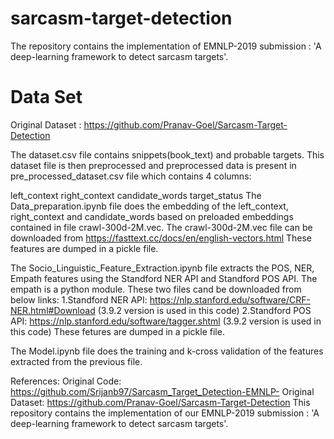 # sarcasm-target-detection

The repository contains the implementation of EMNLP-2019 submission : 'A deep-learning framework to detect sarcasm targets'.

# Data Set
Original Dataset : https://github.com/Pranav-Goel/Sarcasm-Target-Detection

The dataset.csv file contains snippets(book_text) and probable targets. This dataset file is then preprocessed and preprocessed data is present in pre_processed_dataset.csv file which contains 4 columns:

left_context
right_context
candidate_words
target_status
The Data_preparation.ipynb file does the embedding of the left_context, right_context and candidate_words based on preloaded embeddings contained in file crawl-300d-2M.vec. The crawl-300d-2M.vec file can be downloaded from https://fasttext.cc/docs/en/english-vectors.html These features are dumped in a pickle file.

The Socio_Linguistic_Feature_Extraction.ipynb file extracts the POS, NER, Empath features using the Standford NER API and Standford POS API. The empath is a python module. These two files cand be downloaded from below links: 1.Standford NER API: https://nlp.stanford.edu/software/CRF-NER.html#Download (3.9.2 version is used in this code) 2.Standford POS API: https://nlp.stanford.edu/software/tagger.shtml (3.9.2 version is used in this code) These fetures are dumped in a pickle file.

The Model.ipynb file does the training and k-cross validation of the features extracted from the previous file.

References: Original Code: https://github.com/Srijanb97/Sarcasm_Target_Detection-EMNLP- Original Dataset: https://github.com/Pranav-Goel/Sarcasm-Target-Detection This repository contains the implementation of our EMNLP-2019 submission : 'A deep-learning framework to detect sarcasm targets'.

